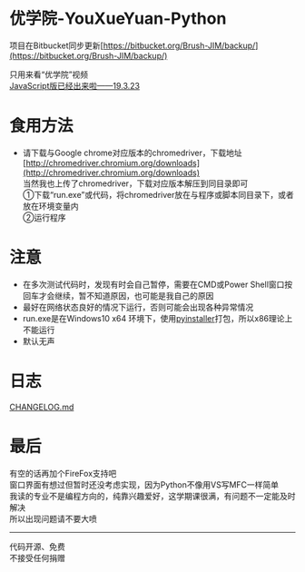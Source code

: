 # 优学院-YouXueYuan-Python
  
项目在Bitbucket同步更新[https://bitbucket.org/Brush-JIM/backup/](https://bitbucket.org/Brush-JIM/backup/)  
  
只用来看“优学院”视频  
[JavaScript版已经出来啦——19.3.23](https://github.com/Brush-JIM/YouXueYuan-JavaScript)  

# 食用方法  
* 请下载与Google chrome对应版本的chromedriver，下载地址 [http://chromedriver.chromium.org/downloads](http://chromedriver.chromium.org/downloads)  
  当然我也上传了chromedriver，下载对应版本解压到同目录即可  
①下载“run.exe”或代码，将chromedriver放在与程序或脚本同目录下，或者放在环境变量内  
②运行程序  

# 注意
* 在多次测试代码时，发现有时会自己暂停，需要在CMD或Power Shell窗口按回车才会继续，暂不知道原因，也可能是我自己的原因  
* 最好在网络状态良好的情况下运行，否则可能会出现各种异常情况  
* run.exe是在Windows10 x64 环境下，使用[pyinstaller](https://github.com/pyinstaller/pyinstaller)打包，所以x86理论上不能运行  
* 默认无声  
  
# 日志
[CHANGELOG.md](https://github.com/Brush-JIM/YouXueYuan/blob/master/CHANGELOG.md)
  
# 最后  
有空的话再加个FireFox支持吧  
窗口界面有想过但暂时还没考虑实现，因为Python不像用VS写MFC一样简单  
我读的专业不是编程方向的，纯靠兴趣爱好，这学期课很满，有问题不一定能及时解决  
所以出现问题请不要大喷  
  
---
代码开源、免费  
不接受任何捐赠  
